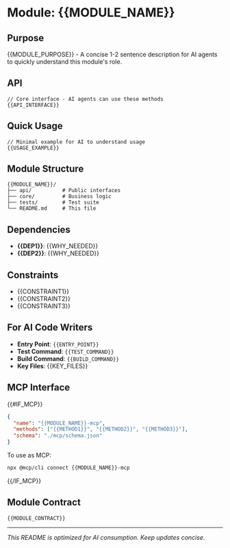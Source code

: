 # Module: {{MODULE_NAME}}

## Purpose
{{MODULE_PURPOSE}} - A concise 1-2 sentence description for AI agents to quickly understand this module's role.

## API
```{{LANGUAGE}}
// Core interface - AI agents can use these methods
{{API_INTERFACE}}
```

## Quick Usage
```{{LANGUAGE}}
// Minimal example for AI to understand usage
{{USAGE_EXAMPLE}}
```

## Module Structure
```
{{MODULE_NAME}}/
├── api/          # Public interfaces
├── core/         # Business logic
├── tests/        # Test suite
└── README.md     # This file
```

## Dependencies
- **{{DEP1}}**: {{WHY_NEEDED}}
- **{{DEP2}}**: {{WHY_NEEDED}}

## Constraints
- {{CONSTRAINT1}}
- {{CONSTRAINT2}}
- {{CONSTRAINT3}}

## For AI Code Writers
- **Entry Point**: `{{ENTRY_POINT}}`
- **Test Command**: `{{TEST_COMMAND}}`
- **Build Command**: `{{BUILD_COMMAND}}`
- **Key Files**: {{KEY_FILES}}

## MCP Interface
{{#IF_MCP}}
```json
{
  "name": "{{MODULE_NAME}}-mcp",
  "methods": ["{{METHOD1}}", "{{METHOD2}}", "{{METHOD3}}"],
  "schema": "./mcp/schema.json"
}
```

To use as MCP:
```bash
npx @mcp/cli connect {{MODULE_NAME}}-mcp
```
{{/IF_MCP}}

## Module Contract
```{{LANGUAGE}}
{{MODULE_CONTRACT}}
```

---
*This README is optimized for AI consumption. Keep updates concise.*